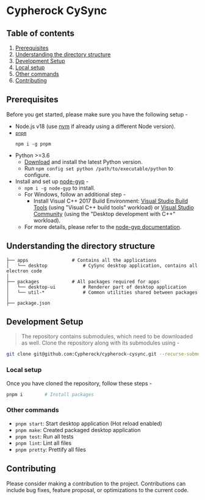 # Cypherock CySync

## Table of contents

1. [Prerequisites](#prerequisites)
2. [Understanding the directory structure](#understanding-the-directory-structure)
3. [Development Setup](#development-setup)
4. [Local setup](#local-setup)
5. [Other commands](#other-commands)
6. [Contributing](#contributing)

## Prerequisites

Before you get started, please make sure you have the following setup -

- Node.js v18 (use [nvm][1] if already using a different Node version).
- [`pnpm`][2]
  ```
  npm i -g pnpm
  ```
- Python >=3.6
  - [Download][7] and install the latest Python version.
  - Run `npm config set python /path/to/executable/python` to configure.
- Install and set up [node-gyp][6] -
  - `npm i -g node-gyp` to install.
  - For Windows, follow an additional step -
    - Install Visual C++ 2017 Build Environment: [Visual Studio Build Tools][3] (using "Visual C++ build tools" workload) or [Visual Studio Community][4] (using the "Desktop development with C++" workload).
  - For more details, please refer to the [node-gyp documentation][5].

## Understanding the directory structure

```
├── apps                # Contains all the applications 
│   └── desktop             # CySync desktop application, contains all electron code
│
├── packages            # All packages required for apps
│   └── desktop-ui          # Renderer part of desktop application
│   └── util-*              # Common utilities shared between packages
│
├── package.json

```

## Development Setup

> The repository contains submodules, which need to be downloaded as well.
> Clone the repository along with its submodules using -

```sh
git clone git@github.com:Cypherock/cypherock-cysync.git --recurse-submodules
```

### Local setup

Once you have cloned the repository, follow these steps -

```sh
pnpm i        # Install packages
```

### Other commands

- `pnpm start`: Start desktop application (Hot reload enabled)
- `pnpm make`: Created packaged desktop application
- `pnpm test`: Run all tests
- `pnpm lint`: Lint all files
- `pnpm pretty`: Prettify all files

## Contributing

Please consider making a contribution to the project. Contributions can include bug fixes, feature proposal, or optimizations to the current code.

[1]: https://nodejs.org/en/download/package-manager/#nvm "How to use NVM"
[2]: https://pnpm.io/ "Pnpm documentation"
[3]: https://visualstudio.microsoft.com/thank-you-downloading-visual-studio/?sku=BuildTools "MS VS Build Tools"
[4]: https://visualstudio.microsoft.com/thank-you-downloading-visual-studio/?sku=Community "MS VS Community"
[5]: https://github.com/nodejs/node-gyp "node-gyp documentation"
[6]: https://github.com/nodejs/node-gyp#on-windows "Configure node-gyp on Windows"
[7]: https://www.python.org/downloads "Download Python"

